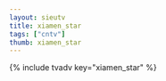 ```yaml
--- 
layout: sieutv
title: xiamen_star
tags: ["cntv"]
thumb: xiamen_star
---
```

{% include tvadv key="xiamen_star" %}
